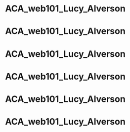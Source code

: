 # ACA_web101_Lucy_Alverson
# ACA_web101_Lucy_Alverson
# ACA_web101_Lucy_Alverson
# ACA_web101_Lucy_Alverson
# ACA_web101_Lucy_Alverson
# ACA_web101_Lucy_Alverson
